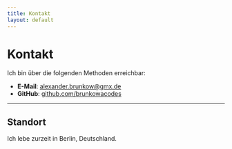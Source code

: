 ```yaml
---
title: Kontakt
layout: default
---
```


# Kontakt

Ich bin über die folgenden Methoden erreichbar: 
- **E-Mail**: [alexander.brunkow@gmx.de](mailto:alexander.brunkow@gmx.de)
- **GitHub**: [github.com/brunkowacodes](https://github.com/brunkowacodes)


___

## Standort

Ich lebe zurzeit in Berlin, Deutschland.

